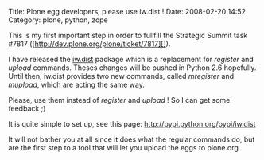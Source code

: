 Title: Plone egg developers, please use iw.dist !
Date: 2008-02-20 14:52
Category: plone, python, zope

This is my first important step in order to fullfill the Strategic
Summit task \#7817 ([http://dev.plone.org/plone/ticket/7817][]).   
  
I have released the [iw.dist][] package which is a replacement for
*register* and *upload* commands. Theses changes will be pushed in
Python 2.6 hopefully. Until then, iw.dist provides two new commands,
called *mregister* and *mupload*, which are acting the same way.   
  
Please, use them instead of *register* and *upload* ! So I can get some
feedback ;)   
  
It is quite simple to set up, see this page:
[http://pypi.python.org/pypi/iw.dist   
][iw.dist]   
  
It will not bather you at all since it does what the regular commands
do, but are the first step to a tool that will let you upload the eggs
to plone.org.

  [http://dev.plone.org/plone/ticket/7817]: http://dev.plone.org/plone/ticket/7817
  [iw.dist]: http://pypi.python.org/pypi/iw.dist
